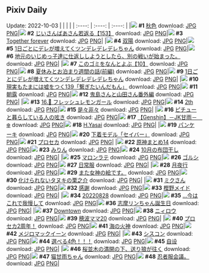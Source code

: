 ## Pixiv Daily
Update: 2022-10-03
|      |      |      |
| :----: | :----: | :----: |
|![](https://pixiv.microyu.workers.dev/c/240x480/img-master/img/2022/10/01/00/01/15/101595772_p0_master1200.jpg) **#1** [秋色](https://www.pixiv.net/artworks/101595772) download: [JPG](https://pixiv.microyu.workers.dev/img-original/img/2022/10/01/00/01/15/101595772_p0.jpg) [PNG](https://pixiv.microyu.workers.dev/img-original/img/2022/10/01/00/01/15/101595772_p0.png)|![](https://pixiv.microyu.workers.dev/c/240x480/img-master/img/2022/10/01/10/49/08/101604054_p0_master1200.jpg) **#2** [じいさんばあさん若返る【153】](https://www.pixiv.net/artworks/101604054) download: [JPG](https://pixiv.microyu.workers.dev/img-original/img/2022/10/01/10/49/08/101604054_p0.jpg) [PNG](https://pixiv.microyu.workers.dev/img-original/img/2022/10/01/10/49/08/101604054_p0.png)|![](https://pixiv.microyu.workers.dev/c/240x480/img-master/img/2022/10/01/14/31/14/101607561_p0_master1200.jpg) **#3** [Together forever](https://www.pixiv.net/artworks/101607561) download: [JPG](https://pixiv.microyu.workers.dev/img-original/img/2022/10/01/14/31/14/101607561_p0.jpg) [PNG](https://pixiv.microyu.workers.dev/img-original/img/2022/10/01/14/31/14/101607561_p0.png)|
|![](https://pixiv.microyu.workers.dev/c/240x480/img-master/img/2022/10/01/00/00/21/101595616_p0_master1200.jpg) **#4** [双陽](https://www.pixiv.net/artworks/101595616) download: [JPG](https://pixiv.microyu.workers.dev/img-original/img/2022/10/01/00/00/21/101595616_p0.jpg) [PNG](https://pixiv.microyu.workers.dev/img-original/img/2022/10/01/00/00/21/101595616_p0.png)|![](https://pixiv.microyu.workers.dev/c/240x480/img-master/img/2022/10/01/00/00/05/101595525_p0_master1200.jpg) **#5** [1日ごとにデレが増えてくツンデレデレデレちゃん](https://www.pixiv.net/artworks/101595525) download: [JPG](https://pixiv.microyu.workers.dev/img-original/img/2022/10/01/00/00/05/101595525_p0.jpg) [PNG](https://pixiv.microyu.workers.dev/img-original/img/2022/10/01/00/00/05/101595525_p0.png)|![](https://pixiv.microyu.workers.dev/c/240x480/img-master/img/2022/10/02/00/01/09/101621266_p0_master1200.jpg) **#6** [地元のいじめっ子達に仕返ししようとしたら、別の戦いが始まった。](https://www.pixiv.net/artworks/101621266) download: [JPG](https://pixiv.microyu.workers.dev/img-original/img/2022/10/02/00/01/09/101621266_p0.jpg) [PNG](https://pixiv.microyu.workers.dev/img-original/img/2022/10/02/00/01/09/101621266_p0.png)|
|![](https://pixiv.microyu.workers.dev/c/240x480/img-master/img/2022/10/01/12/44/57/101605852_p0_master1200.jpg) **#7** [このゴミをなんとよぶ【10】](https://www.pixiv.net/artworks/101605852) download: [JPG](https://pixiv.microyu.workers.dev/img-original/img/2022/10/01/12/44/57/101605852_p0.jpg) [PNG](https://pixiv.microyu.workers.dev/img-original/img/2022/10/01/12/44/57/101605852_p0.png)|![](https://pixiv.microyu.workers.dev/c/240x480/img-master/img/2022/10/01/23/14/58/101619756_p0_master1200.jpg) **#8** [夏休みとお泊まり週間の話(前編)](https://www.pixiv.net/artworks/101619756) download: [JPG](https://pixiv.microyu.workers.dev/img-original/img/2022/10/01/23/14/58/101619756_p0.jpg) [PNG](https://pixiv.microyu.workers.dev/img-original/img/2022/10/01/23/14/58/101619756_p0.png)|![](https://pixiv.microyu.workers.dev/c/240x480/img-master/img/2022/10/02/00/00/13/101621088_p0_master1200.jpg) **#9** [1日ごとにデレが増えてくツンデレデレデレデレちゃん](https://www.pixiv.net/artworks/101621088) download: [JPG](https://pixiv.microyu.workers.dev/img-original/img/2022/10/02/00/00/13/101621088_p0.jpg) [PNG](https://pixiv.microyu.workers.dev/img-original/img/2022/10/02/00/00/13/101621088_p0.png)|
|![](https://pixiv.microyu.workers.dev/c/240x480/img-master/img/2022/10/02/18/00/17/101637756_p0_master1200.jpg) **#10** [現実もたまには嘘をつく139「繋ぎたいんだもん」](https://www.pixiv.net/artworks/101637756) download: [JPG](https://pixiv.microyu.workers.dev/img-original/img/2022/10/02/18/00/17/101637756_p0.jpg) [PNG](https://pixiv.microyu.workers.dev/img-original/img/2022/10/02/18/00/17/101637756_p0.png)|![](https://pixiv.microyu.workers.dev/c/240x480/img-master/img/2022/10/01/00/03/03/101595931_p0_master1200.jpg) **#11** [朝露](https://www.pixiv.net/artworks/101595931) download: [JPG](https://pixiv.microyu.workers.dev/img-original/img/2022/10/01/00/03/03/101595931_p0.jpg) [PNG](https://pixiv.microyu.workers.dev/img-original/img/2022/10/01/00/03/03/101595931_p0.png)|![](https://pixiv.microyu.workers.dev/c/240x480/img-master/img/2022/10/02/10/30/08/101621684_p0_master1200.jpg) **#12** [鬼島さんと山田さん番外編](https://www.pixiv.net/artworks/101621684) download: [JPG](https://pixiv.microyu.workers.dev/img-original/img/2022/10/02/10/30/08/101621684_p0.jpg) [PNG](https://pixiv.microyu.workers.dev/img-original/img/2022/10/02/10/30/08/101621684_p0.png)|
|![](https://pixiv.microyu.workers.dev/c/240x480/img-master/img/2022/10/02/00/00/26/101621153_p0_master1200.jpg) **#13** [16.🍋 フレッシュレモンガール](https://www.pixiv.net/artworks/101621153) download: [JPG](https://pixiv.microyu.workers.dev/img-original/img/2022/10/02/00/00/26/101621153_p0.jpg) [PNG](https://pixiv.microyu.workers.dev/img-original/img/2022/10/02/00/00/26/101621153_p0.png)|![](https://pixiv.microyu.workers.dev/c/240x480/img-master/img/2022/10/01/12/58/21/101606064_p0_master1200.jpg) **#14** [2th](https://www.pixiv.net/artworks/101606064) download: [JPG](https://pixiv.microyu.workers.dev/img-original/img/2022/10/01/12/58/21/101606064_p0.jpg) [PNG](https://pixiv.microyu.workers.dev/img-original/img/2022/10/01/12/58/21/101606064_p0.png)|![](https://pixiv.microyu.workers.dev/c/240x480/img-master/img/2022/10/01/00/00/56/101595719_p0_master1200.jpg) **#15** [是々非々](https://www.pixiv.net/artworks/101595719) download: [JPG](https://pixiv.microyu.workers.dev/img-original/img/2022/10/01/00/00/56/101595719_p0.jpg) [PNG](https://pixiv.microyu.workers.dev/img-original/img/2022/10/01/00/00/56/101595719_p0.png)|
|![](https://pixiv.microyu.workers.dev/c/240x480/img-master/img/2022/10/02/16/45/03/101636067_p0_master1200.jpg) **#16** [ピチューと暮らしている人の呟き](https://www.pixiv.net/artworks/101636067) download: [JPG](https://pixiv.microyu.workers.dev/img-original/img/2022/10/02/16/45/03/101636067_p0.jpg) [PNG](https://pixiv.microyu.workers.dev/img-original/img/2022/10/02/16/45/03/101636067_p0.png)|![](https://pixiv.microyu.workers.dev/c/240x480/img-master/img/2022/10/01/07/00/02/101601474_p0_master1200.jpg) **#17** [【Genshin】－JK甘雨－　❄️](https://www.pixiv.net/artworks/101601474) download: [JPG](https://pixiv.microyu.workers.dev/img-original/img/2022/10/01/07/00/02/101601474_p0.jpg) [PNG](https://pixiv.microyu.workers.dev/img-original/img/2022/10/01/07/00/02/101601474_p0.png)|![](https://pixiv.microyu.workers.dev/c/240x480/img-master/img/2022/10/01/21/40/36/101616937_p0_master1200.jpg) **#18** [H.Yasai](https://www.pixiv.net/artworks/101616937) download: [JPG](https://pixiv.microyu.workers.dev/img-original/img/2022/10/01/21/40/36/101616937_p0.jpg) [PNG](https://pixiv.microyu.workers.dev/img-original/img/2022/10/01/21/40/36/101616937_p0.png)|
|![](https://pixiv.microyu.workers.dev/c/240x480/img-master/img/2022/10/01/00/33/30/101597002_p0_master1200.jpg) **#19** [パンケーキ](https://www.pixiv.net/artworks/101597002) download: [JPG](https://pixiv.microyu.workers.dev/img-original/img/2022/10/01/00/33/30/101597002_p0.jpg) [PNG](https://pixiv.microyu.workers.dev/img-original/img/2022/10/01/00/33/30/101597002_p0.png)|![](https://pixiv.microyu.workers.dev/c/240x480/img-master/img/2022/10/01/00/07/51/101596151_p0_master1200.jpg) **#20** [下着モデル「セイバー」](https://www.pixiv.net/artworks/101596151) download: [JPG](https://pixiv.microyu.workers.dev/img-original/img/2022/10/01/00/07/51/101596151_p0.jpg) [PNG](https://pixiv.microyu.workers.dev/img-original/img/2022/10/01/00/07/51/101596151_p0.png)|![](https://pixiv.microyu.workers.dev/c/240x480/img-master/img/2022/10/01/23/08/13/101619560_p0_master1200.jpg) **#21** [プロセカ](https://www.pixiv.net/artworks/101619560) download: [JPG](https://pixiv.microyu.workers.dev/img-original/img/2022/10/01/23/08/13/101619560_p0.jpg) [PNG](https://pixiv.microyu.workers.dev/img-original/img/2022/10/01/23/08/13/101619560_p0.png)|
|![](https://pixiv.microyu.workers.dev/c/240x480/img-master/img/2022/10/01/08/15/32/101602183_p0_master1200.jpg) **#22** [原神まとめ14](https://www.pixiv.net/artworks/101602183) download: [JPG](https://pixiv.microyu.workers.dev/img-original/img/2022/10/01/08/15/32/101602183_p0.jpg) [PNG](https://pixiv.microyu.workers.dev/img-original/img/2022/10/01/08/15/32/101602183_p0.png)|![](https://pixiv.microyu.workers.dev/c/240x480/img-master/img/2022/10/02/18/17/34/101638230_p0_master1200.jpg) **#23** [みりん](https://www.pixiv.net/artworks/101638230) download: [JPG](https://pixiv.microyu.workers.dev/img-original/img/2022/10/02/18/17/34/101638230_p0.jpg) [PNG](https://pixiv.microyu.workers.dev/img-original/img/2022/10/02/18/17/34/101638230_p0.png)|![](https://pixiv.microyu.workers.dev/c/240x480/img-master/img/2022/10/02/20/30/01/101641614_p0_master1200.jpg) **#24** [10月の布団干し](https://www.pixiv.net/artworks/101641614) download: [JPG](https://pixiv.microyu.workers.dev/img-original/img/2022/10/02/20/30/01/101641614_p0.jpg) [PNG](https://pixiv.microyu.workers.dev/img-original/img/2022/10/02/20/30/01/101641614_p0.png)|
|![](https://pixiv.microyu.workers.dev/c/240x480/img-master/img/2022/10/01/20/30/01/101614904_p0_master1200.jpg) **#25** [マロンラテ](https://www.pixiv.net/artworks/101614904) download: [JPG](https://pixiv.microyu.workers.dev/img-original/img/2022/10/01/20/30/01/101614904_p0.jpg) [PNG](https://pixiv.microyu.workers.dev/img-original/img/2022/10/01/20/30/01/101614904_p0.png)|![](https://pixiv.microyu.workers.dev/c/240x480/img-master/img/2022/10/01/00/00/53/101595707_p0_master1200.jpg) **#26** [ゴルシ](https://www.pixiv.net/artworks/101595707) download: [JPG](https://pixiv.microyu.workers.dev/img-original/img/2022/10/01/00/00/53/101595707_p0.jpg) [PNG](https://pixiv.microyu.workers.dev/img-original/img/2022/10/01/00/00/53/101595707_p0.png)|![](https://pixiv.microyu.workers.dev/c/240x480/img-master/img/2022/10/02/00/00/22/101621133_p0_master1200.jpg) **#27** [日常服](https://www.pixiv.net/artworks/101621133) download: [JPG](https://pixiv.microyu.workers.dev/img-original/img/2022/10/02/00/00/22/101621133_p0.jpg) [PNG](https://pixiv.microyu.workers.dev/img-original/img/2022/10/02/00/00/22/101621133_p0.png)|
|![](https://pixiv.microyu.workers.dev/c/240x480/img-master/img/2022/10/01/09/52/19/101595647_p0_master1200.jpg) **#28** [月夜行](https://www.pixiv.net/artworks/101595647) download: [JPG](https://pixiv.microyu.workers.dev/img-original/img/2022/10/01/09/52/19/101595647_p0.jpg) [PNG](https://pixiv.microyu.workers.dev/img-original/img/2022/10/01/09/52/19/101595647_p0.png)|![](https://pixiv.microyu.workers.dev/c/240x480/img-master/img/2022/10/02/23/30/33/101645125_p0_master1200.jpg) **#29** [また女神の絵です。](https://www.pixiv.net/artworks/101645125) download: [JPG](https://pixiv.microyu.workers.dev/img-original/img/2022/10/02/23/30/33/101645125_p0.jpg) [PNG](https://pixiv.microyu.workers.dev/img-original/img/2022/10/02/23/30/33/101645125_p0.png)|![](https://pixiv.microyu.workers.dev/c/240x480/img-master/img/2022/10/02/00/31/06/101622271_p0_master1200.jpg) **#30** [化けられないタヌキの栗之介](https://www.pixiv.net/artworks/101622271) download: [JPG](https://pixiv.microyu.workers.dev/img-original/img/2022/10/02/00/31/06/101622271_p0.jpg) [PNG](https://pixiv.microyu.workers.dev/img-original/img/2022/10/02/00/31/06/101622271_p0.png)|
|![](https://pixiv.microyu.workers.dev/c/240x480/img-master/img/2022/10/02/17/36/30/101637237_p0_master1200.jpg) **#31** [ミクさん](https://www.pixiv.net/artworks/101637237) download: [JPG](https://pixiv.microyu.workers.dev/img-original/img/2022/10/02/17/36/30/101637237_p0.jpg) [PNG](https://pixiv.microyu.workers.dev/img-original/img/2022/10/02/17/36/30/101637237_p0.png)|![](https://pixiv.microyu.workers.dev/c/240x480/img-master/img/2022/10/01/23/21/33/101619945_p0_master1200.jpg) **#32** [感謝](https://www.pixiv.net/artworks/101619945) download: [JPG](https://pixiv.microyu.workers.dev/img-original/img/2022/10/01/23/21/33/101619945_p0.jpg) [PNG](https://pixiv.microyu.workers.dev/img-original/img/2022/10/01/23/21/33/101619945_p0.png)|![](https://pixiv.microyu.workers.dev/c/240x480/img-master/img/2022/10/02/00/00/21/101621128_p0_master1200.jpg) **#33** [樫野メイド](https://www.pixiv.net/artworks/101621128) download: [JPG](https://pixiv.microyu.workers.dev/img-original/img/2022/10/02/00/00/21/101621128_p0.jpg) [PNG](https://pixiv.microyu.workers.dev/img-original/img/2022/10/02/00/00/21/101621128_p0.png)|
|![](https://pixiv.microyu.workers.dev/c/240x480/img-master/img/2022/10/01/01/55/06/101598689_p0_master1200.jpg) **#34** [20220828](https://www.pixiv.net/artworks/101598689) download: [JPG](https://pixiv.microyu.workers.dev/img-original/img/2022/10/01/01/55/06/101598689_p0.jpg) [PNG](https://pixiv.microyu.workers.dev/img-original/img/2022/10/01/01/55/06/101598689_p0.png)|![](https://pixiv.microyu.workers.dev/c/240x480/img-master/img/2022/10/01/18/00/01/101611356_p0_master1200.jpg) **#35** [...今はこれで我慢して](https://www.pixiv.net/artworks/101611356) download: [JPG](https://pixiv.microyu.workers.dev/img-original/img/2022/10/01/18/00/01/101611356_p0.jpg) [PNG](https://pixiv.microyu.workers.dev/img-original/img/2022/10/01/18/00/01/101611356_p0.png)|![](https://pixiv.microyu.workers.dev/c/240x480/img-master/img/2022/10/01/00/06/33/101596108_p0_master1200.jpg) **#36** [志摩リンちゃん誕生日](https://www.pixiv.net/artworks/101596108) download: [JPG](https://pixiv.microyu.workers.dev/img-original/img/2022/10/01/00/06/33/101596108_p0.jpg) [PNG](https://pixiv.microyu.workers.dev/img-original/img/2022/10/01/00/06/33/101596108_p0.png)|
|![](https://pixiv.microyu.workers.dev/c/240x480/img-master/img/2022/10/01/00/01/05/101595747_p0_master1200.jpg) **#37** [Downtown](https://www.pixiv.net/artworks/101595747) download: [JPG](https://pixiv.microyu.workers.dev/img-original/img/2022/10/01/00/01/05/101595747_p0.jpg) [PNG](https://pixiv.microyu.workers.dev/img-original/img/2022/10/01/00/01/05/101595747_p0.png)|![](https://pixiv.microyu.workers.dev/c/240x480/img-master/img/2022/10/01/00/00/42/101595682_p0_master1200.jpg) **#38** [ニィロウ](https://www.pixiv.net/artworks/101595682) download: [JPG](https://pixiv.microyu.workers.dev/img-original/img/2022/10/01/00/00/42/101595682_p0.jpg) [PNG](https://pixiv.microyu.workers.dev/img-original/img/2022/10/01/00/00/42/101595682_p0.png)|![](https://pixiv.microyu.workers.dev/c/240x480/img-master/img/2022/10/02/20/09/58/101641102_p0_master1200.jpg) **#39** [穂波ママ20](https://www.pixiv.net/artworks/101641102) download: [JPG](https://pixiv.microyu.workers.dev/img-original/img/2022/10/02/20/09/58/101641102_p0.jpg) [PNG](https://pixiv.microyu.workers.dev/img-original/img/2022/10/02/20/09/58/101641102_p0.png)|
|![](https://pixiv.microyu.workers.dev/c/240x480/img-master/img/2022/10/02/00/00/25/101621147_p0_master1200.jpg) **#40** [プロセカ2周年！](https://www.pixiv.net/artworks/101621147) download: [JPG](https://pixiv.microyu.workers.dev/img-original/img/2022/10/02/00/00/25/101621147_p0.jpg) [PNG](https://pixiv.microyu.workers.dev/img-original/img/2022/10/02/00/00/25/101621147_p0.png)|![](https://pixiv.microyu.workers.dev/c/240x480/img-master/img/2022/10/01/19/15/04/101613131_p0_master1200.jpg) **#41** [海の火神](https://www.pixiv.net/artworks/101613131) download: [JPG](https://pixiv.microyu.workers.dev/img-original/img/2022/10/01/19/15/04/101613131_p0.jpg) [PNG](https://pixiv.microyu.workers.dev/img-original/img/2022/10/01/19/15/04/101613131_p0.png)|![](https://pixiv.microyu.workers.dev/c/240x480/img-master/img/2022/10/02/00/00/36/101621196_p0_master1200.jpg) **#42** [メジロマックイーン](https://www.pixiv.net/artworks/101621196) download: [JPG](https://pixiv.microyu.workers.dev/img-original/img/2022/10/02/00/00/36/101621196_p0.jpg) [PNG](https://pixiv.microyu.workers.dev/img-original/img/2022/10/02/00/00/36/101621196_p0.png)|
|![](https://pixiv.microyu.workers.dev/c/240x480/img-master/img/2022/10/02/00/37/30/101622419_p0_master1200.jpg) **#43** [シスコン](https://www.pixiv.net/artworks/101622419) download: [JPG](https://pixiv.microyu.workers.dev/img-original/img/2022/10/02/00/37/30/101622419_p0.jpg) [PNG](https://pixiv.microyu.workers.dev/img-original/img/2022/10/02/00/37/30/101622419_p0.png)|![](https://pixiv.microyu.workers.dev/c/240x480/img-master/img/2022/10/02/02/02/32/101624146_p0_master1200.jpg) **#44** [選べる4色！！！](https://www.pixiv.net/artworks/101624146) download: [JPG](https://pixiv.microyu.workers.dev/img-original/img/2022/10/02/02/02/32/101624146_p0.jpg) [PNG](https://pixiv.microyu.workers.dev/img-original/img/2022/10/02/02/02/32/101624146_p0.png)|![](https://pixiv.microyu.workers.dev/c/240x480/img-master/img/2022/10/01/10/30/57/101603834_p0_master1200.jpg) **#45** [自设](https://www.pixiv.net/artworks/101603834) download: [JPG](https://pixiv.microyu.workers.dev/img-original/img/2022/10/01/10/30/57/101603834_p0.jpg) [PNG](https://pixiv.microyu.workers.dev/img-original/img/2022/10/01/10/30/57/101603834_p0.png)|
|![](https://pixiv.microyu.workers.dev/c/240x480/img-master/img/2022/10/02/00/01/37/101621305_p0_master1200.jpg) **#46** [桜並木の満開の下、送り狼が往く](https://www.pixiv.net/artworks/101621305) download: [JPG](https://pixiv.microyu.workers.dev/img-original/img/2022/10/02/00/01/37/101621305_p0.jpg) [PNG](https://pixiv.microyu.workers.dev/img-original/img/2022/10/02/00/01/37/101621305_p0.png)|![](https://pixiv.microyu.workers.dev/c/240x480/img-master/img/2022/10/01/21/38/42/101616884_p0_master1200.jpg) **#47** [猫甘雨ちゃん](https://www.pixiv.net/artworks/101616884) download: [JPG](https://pixiv.microyu.workers.dev/img-original/img/2022/10/01/21/38/42/101616884_p0.jpg) [PNG](https://pixiv.microyu.workers.dev/img-original/img/2022/10/01/21/38/42/101616884_p0.png)|![](https://pixiv.microyu.workers.dev/c/240x480/img-master/img/2022/10/02/14/04/45/101627094_p0_master1200.jpg) **#48** [忍者服会議。](https://www.pixiv.net/artworks/101627094) download: [JPG](https://pixiv.microyu.workers.dev/img-original/img/2022/10/02/14/04/45/101627094_p0.jpg) [PNG](https://pixiv.microyu.workers.dev/img-original/img/2022/10/02/14/04/45/101627094_p0.png)|
